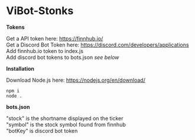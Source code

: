 # ViBot-Stonks
 

**Tokens**

Get a API token here: https://finnhub.io/ <br />
Get a Discord Bot Token here: https://discord.com/developers/applications <br />
Add finnhub.io token to index.js <br />
Add discord bot tokens to bots.json *see below*


**Installation**

Download Node.js here: https://nodejs.org/en/download/ <br />
```
npm i
node .
```


**bots.json**

"stock" is the shortname displayed on the ticker <br />
"symbol" is the stock symbol found from finnhub <br />
"botKey" is discord bot token
